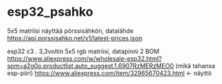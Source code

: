 # esp32_psahko

5x5 matriisi näyttää pörssisähkön, datalähde https://api.porssisahko.net/v1/latest-prices.json


esp32 c3 . 3,3voltin 5x5 rgb matriisi, datapinni 2
BOM
https://www.aliexpress.com/w/wholesale-esp32.html?spm=a2g0o.productlist.auto_suggest.1.6907RzMERzMEO0
(mikä tahansa esp-piiri)
https://www.aliexpress.com/item/32965670423.html <- näyttö
